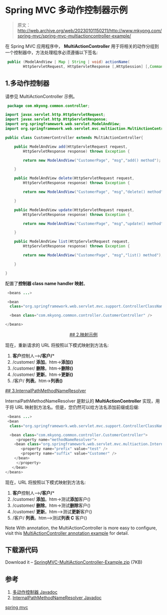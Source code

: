# Spring MVC 多动作控制器示例

> 原文：<http://web.archive.org/web/20230101150211/http://www.mkyong.com/spring-mvc/spring-mvc-multiactioncontroller-example/>

在 Spring MVC 应用程序中， **MultiActionController** 用于将相关的动作分组到一个控制器中，方法处理程序必须遵循以下签名:

```java
 public (ModelAndView | Map | String | void) actionName(
		HttpServletRequest, HttpServletResponse [,HttpSession] [,CommandObject]); 
```

## 1.多动作控制器

请参见 MultiActionController 示例。

```java
 package com.mkyong.common.controller;

import javax.servlet.http.HttpServletRequest;
import javax.servlet.http.HttpServletResponse;
import org.springframework.web.servlet.ModelAndView;
import org.springframework.web.servlet.mvc.multiaction.MultiActionController;

public class CustomerController extends MultiActionController{

	public ModelAndView add(HttpServletRequest request,
		HttpServletResponse response) throws Exception {

		return new ModelAndView("CustomerPage", "msg","add() method");

	}

	public ModelAndView delete(HttpServletRequest request,
		HttpServletResponse response) throws Exception {

		return new ModelAndView("CustomerPage", "msg","delete() method");

	}

	public ModelAndView update(HttpServletRequest request,
		HttpServletResponse response) throws Exception {

		return new ModelAndView("CustomerPage", "msg","update() method");

	}

	public ModelAndView list(HttpServletRequest request,
		HttpServletResponse response) throws Exception {

		return new ModelAndView("CustomerPage", "msg","list() method");

	}

} 
```

配置了**控制器 class name handler 映射**。

```java
 <beans ...>

 <bean 
  class="org.springframework.web.servlet.mvc.support.ControllerClassNameHandlerMapping" />

  <bean class="com.mkyong.common.controller.CustomerController" />

</beans> 
```

 <ins class="adsbygoogle" style="display:block; text-align:center;" data-ad-format="fluid" data-ad-layout="in-article" data-ad-client="ca-pub-2836379775501347" data-ad-slot="6894224149">## 2.映射示例

现在，重新请求的 URL 将按照以下模式映射到方法名:

1.  **客户**控制人—>**/客户/***
2.  /customer/ **添加**。htm->**添加()**
3.  /customer/ **删除**。htm->**删除()**
4.  /customer/ **更新**。htm->**更新()**
5.  /客户/ **列表**。htm->**列表()**

 <ins class="adsbygoogle" style="display:block" data-ad-client="ca-pub-2836379775501347" data-ad-slot="8821506761" data-ad-format="auto" data-ad-region="mkyongregion">## 3.InternalPathMethodNameResolver

InternalPathMethodNameResolver 是默认的 **MultiActionController** 实现，用于将 URL 映射到方法名。但是，您仍然可以给方法名添加前缀或后缀:

```java
 <beans ...>
 <bean 
  class="org.springframework.web.servlet.mvc.support.ControllerClassNameHandlerMapping" />

  <bean class="com.mkyong.common.controller.CustomerController">
     <property name="methodNameResolver">
	<bean class="org.springframework.web.servlet.mvc.multiaction.InternalPathMethodNameResolver">
	   <property name="prefix" value="test" />
	   <property name="suffix" value="Customer" />
	</bean>
     </property>
   </bean>
</beans> 
```

现在，URL 将按照以下模式映射到方法名:

1.  **客户**控制人—>**/客户/***
2.  /customer/ **添加**。htm->测试**添加**客户()
3.  /customer/ **删除**。htm->测试**删除**客户()
4.  /customer/ **更新**。htm—>测试**更新**客户()
5.  /客户/ **列表**。htm—>测试**列表 C** 客户()

Note
With annotation, the MultiActionController is more easy to configure, visit this [MultiActionController annotation example](http://web.archive.org/web/20190214224056/http://www.mkyong.com/spring-mvc/spring-mvc-multiactioncontroller-annotation-example/) for detail.

## 下载源代码

Download it – [SpringMVC-MultiActionController-Example.zip](http://web.archive.org/web/20190214224056/http://www.mkyong.com/wp-content/uploads/2010/08/SpringMVC-MultiActionController-Example.zip) (7KB)

## 参考

1.  [多动作控制器 Javadoc](http://web.archive.org/web/20190214224056/http://static.springsource.org/spring/docs/2.5.x/api/org/springframework/web/servlet/mvc/multiaction/MultiActionController.html)
2.  [InternalPathMethodNameResolver Javadoc](http://web.archive.org/web/20190214224056/http://static.springsource.org/spring/docs/2.5.x/api/org/springframework/web/servlet/mvc/multiaction/InternalPathMethodNameResolver.html)

[spring mvc](http://web.archive.org/web/20190214224056/http://www.mkyong.com/tag/spring-mvc/)







